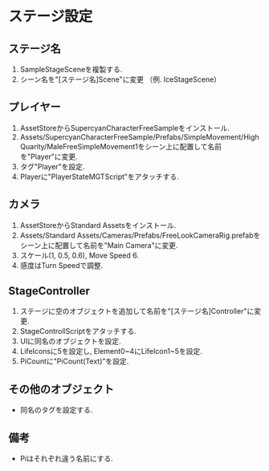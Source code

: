 # ステージ設定
## ステージ名
1. SampleStageSceneを複製する.
2. シーン名を"\[ステージ名]Scene"に変更 （例. IceStageScene）

## プレイヤー
1. AssetStoreからSupercyanCharacterFreeSampleをインストール.
2. Assets/SupercyanCharacterFreeSample/Prefabs/SimpleMovement/HighQuarity/MaleFreeSimpleMovement1をシーン上に配置して名前を"Player"に変更.
3. タグ"Player"を設定.
4. Playerに"PlayerStateMGTScript"をアタッチする.

## カメラ
1. AssetStoreからStandard Assetsをインストール.
2. Assets/Standard Assets/Cameras/Prefabs/FreeLookCameraRig.prefabをシーン上に配置して名前を"Main Camera"に変更.
3. スケール\(1, 0.5, 0.6\), Move Speed 6.
4. 感度はTurn Speedで調整.

## StageController
1. ステージに空のオブジェクトを追加して名前を"\[ステージ名\]Controller"に変更.
2. StageControllScriptをアタッチする.
3. UIに同名のオブジェクトを設定.
4. LifeIconsに5を設定し, Element0~4にLifeIcon1~5を設定.
5. PiCountに"PiCount\(Text\)"を設定.

## その他のオブジェクト
* 同名のタグを設定する.

## 備考
* Piはそれぞれ違う名前にする.
